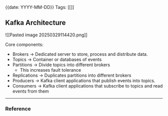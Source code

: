 {{date: YYYY-MM-DD}}
Tags: [[]]

## Kafka Architecture
![[Pasted image 20250329114420.png]]

Core components:
- Brokers -> Dedicated server to store, process and distribute data.
- Topics -> Container or databases of events
- Partitions -> Divide topics into different brokers
	- This increases fault tolerance
- Replications -> Duplicates partitions into different brokers 
- Producers -> Kafka client applications that publish events into topics.
- Consumers -> Kafka client applications that subscribe to topics and read events from them 


---
### Reference